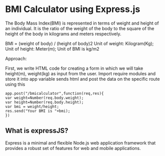 # BMI Calculator using Express.js

The Body Mass Index(BMI) is represented in terms of weight and height of an individual. It is the ratio of the weight of the body to the square of the height of the body in kilograms and meters respectively.

BMI = (weight of body) / (height of body)2
Unit of weight: Kilogram(Kg);
Unit of height: Meter(m);
Unit of BMI is kg/m2

Approach: 

First, we write HTML code for creating a form in which we will take height(m), weight(kg) as input from the user.
Import require modules and store it into app variable
sends html and post the data on the specific route using this 

    app.post("/bmicalculator",function(req,res){ 
    var weight=Number(req.body.weight); 
    var height=Number(req.body.height); 
    var bmi = weight/height; 
    res.send("Your BMI is "+bmi); 
    }) 
    
## What is expressJS?

Express is a minimal and flexible Node.js web application framework that provides a robust set of features for web and mobile applications.
